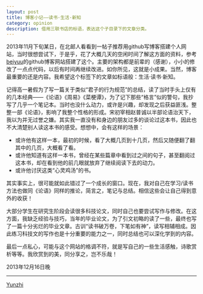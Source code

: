 ```yaml
---
layout: post
title: 博客小记——读书·生活·新知
category: opinion
description: 借用三联书店的标语，表达这个子目录下的文章分类。
---
```


2013年11月下旬某日，在北邮人看看到一帖子推荐用github写博客搭建个人网站，当时很想尝试下，于是乎，花了大概几天的空闲时间了解这方面的资料，参考 [beiyuu](http://beiyuu.com)的github博客网站搭建了这个。主要的架构都是前辈的（感谢），小小的修改了一点点代码，以后有时间再继续改进。如你所见，这就是小成果。当然，博客最重要的还是内容。我希望这个标签下的文章如标语般：生活·读书·新知。

记得高一暑假为了写一篇关于类似“君子的行为规范”的总结，读了当时手头上仅有的几本经典——《论语》《周易》《菜梗谭》，为了记下那些“格言”似的警句，我抄写了几乎一个笔记本。当时也没什么动力，或许是兴趣，却发现之后获益匪浅。整整一部《论语》，影响了我整个性格的形成。宋初宰相赵普诚以半部论语治天下，我以为并无过誉之嫌。其实我一直没有和身边的朋友过多的谈论过这本书，因此也不大清楚别人读这本书的感受。想想中，会有这样的场景：

* 或许他有这样一本，最初的时候，看了大概几页到十几页，然后又随便翻了翻其中的几页，大概看了看。
* 或许他知道有这样一本书，曾经在某些篇章中看到过之间的句子，甚至翻阅过这本书，却在看到他的前几眼就放弃了继续阅读下去的动力。
* 或许他讨厌这类“心灵鸡汤”的书。

其实事实上，很可能就如此错过了一个成长的窗口。现在，我对自己在学习/读书方法也做同《论语》同样的推论，简言之，笔记与总结。相信这些会让自己得到意外的收获！

大部分学生在研究生阶段会读很多科技论文，同时自己也要尝试写作与修改。在这方面，我缺乏经验与技巧，当年的毕业论文，为了引文初略的读了一些，最终也写了一篇十分劣烂的毕业文章。古训“读书破万卷，下笔如有神”，读写相辅相成。因此练习科技文的写作也是十分重要的能力之一，同时总结也可以深化学到的内容。

最后一点私心，可能与这个网站的格调不符，就是写自己的一些生活感触，诗歌赏析等等。我欣赏到的美，同分享之，岂不乐哉！

2013年12月16日晚

---

[Yunzhi](http://yunzhi.github.io)
